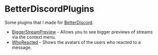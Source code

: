 # BetterDiscordPlugins

Some plugins that I made for [BetterDiscord](https://betterdiscord.net/).

- [BiggerStreamPreview](https://github.com/jaimeadf/BetterDiscordPlugins/tree/main/BiggerStreamPreview) - Allows you to see bigger previews of streams via the context menu.
- [WhoReacted](https://github.com/jaimeadf/BetterDiscordPlugins/tree/main/WhoReacted) - Shows the avatars of the users who reacted to a message.